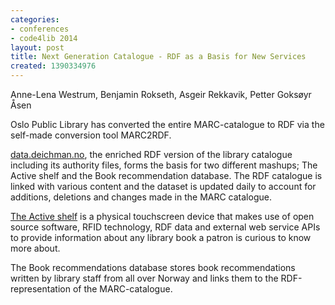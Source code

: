 ```yaml
---
categories:
- conferences
- code4lib 2014
layout: post
title: Next Generation Catalogue - RDF as a Basis for New Services
created: 1390334976
---
```

Anne-Lena Westrum, Benjamin Rokseth, Asgeir Rekkavik, Petter Goksøyr Åsen

Oslo Public Library has converted the entire MARC-catalogue to RDF via the self-made conversion tool MARC2RDF.

<a href="http://data.deichman.no">data.deichman.no</a>, the enriched RDF version of the library catalogue including its authority files, forms the basis for two different mashups; The Active shelf and the Book recommendation database. The RDF catalogue is linked with various content and the dataset is updated daily to account for additions, deletions and changes made in the MARC catalogue.

<a href="http://vimeo.com/68687814%7C">The Active shelf</a> is a physical touchscreen device that makes use of open source software, RFID technology, RDF data and external web service APIs to provide information about any library book a patron is curious to know more about.

The Book recommendations database stores book recommendations written by library staff from all over Norway and links them to the RDF-representation of the MARC-catalogue.
